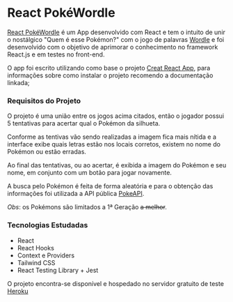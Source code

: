 # React PokéWordle

[React PokéWordle](https://react-pokewordle.herokuapp.com/) é um App desenvolvido com React e tem o intuito de unir o nostálgico "Quem é esse Pokémon?" com o jogo de palavras [Wordle](https://www.powerlanguage.co.uk/wordle/) e foi desenvolvido com o objetivo de aprimorar o conhecimento no framework React.js e em testes no front-end.

O app foi escrito utilizando como base o projeto [Creat React App](https://github.com/facebook/create-react-app), para informações sobre como instalar o projeto recomendo a documentação linkada;

### Requisitos do Projeto
O projeto é uma união entre os jogos acima citados, então o jogador possui 5 tentativas para acertar qual o Pokémon da silhueta.

Conforme as tentivas vão sendo realizadas a imagem fica mais nítida e a interface exibe quais letras estão nos locais corretos, existem no nome do Pokémon ou estão erradas.

Ao final das tentativas, ou ao acertar, é exibida a imagem do Pokémon e seu nome, em conjunto com um botão para jogar novamente.

A busca pelo Pokémon é feita de forma aleatória e para o obtenção das informações foi utilizada a API pública [PokeAPI](https://pokeapi.co/).

_Obs_: os Pokémons são limitados a 1ª Geração ~~a melhor~~.

### Tecnologias Estudadas
 - React
 - React Hooks
 - Context e Providers
 - Tailwind CSS
 - React Testing Library + Jest

O projeto encontra-se disponível e hospedado no servidor gratuito de teste [Heroku](https://heroku.com)
